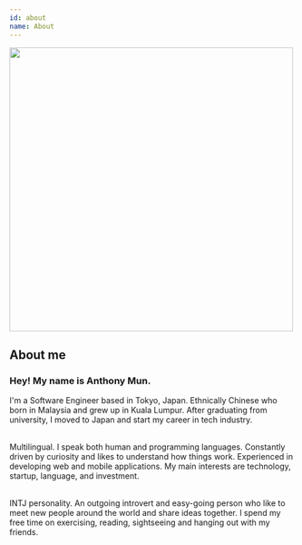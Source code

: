 ```yaml
---
id: about
name: About
---
```


<section>

<img class="pull-right" src="http://placehold.it/500x500" height="500" width="500">
<h2>About me</h2>

<h3><span>Hey! My name is Anthony Mun.</span></h3>
I'm a Software Engineer based in Tokyo, Japan.
Ethnically Chinese who born in Malaysia and grew up in Kuala Lumpur.
After graduating from university, I moved to Japan and start my career in tech industry.<br><br>

Multilingual. I speak both human and programming languages. 
Constantly driven by curiosity and likes to understand how things work. 
Experienced in developing web and mobile applications.
My main interests are technology, startup, language, and investment.<br><br>

INTJ personality. An outgoing introvert and easy-going person who like to meet new people around the world and share ideas together. 
I spend my free time on exercising, reading, sightseeing and hanging out with my friends.

</section>